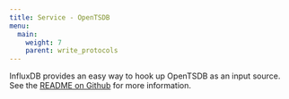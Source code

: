 ```yaml
---
title: Service - OpenTSDB
menu:
  main:
    weight: 7
    parent: write_protocols
---
```


InfluxDB provides an easy way to hook up OpenTSDB as an input source. See the [README on Github](https://github.com/influxdb/influxdb/blob/master/services/opentsdb/README.md) for more information.
